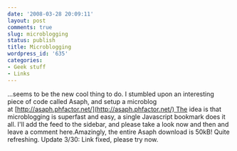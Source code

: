 ```yaml
---
date: '2008-03-28 20:09:11'
layout: post
comments: true
slug: microblogging
status: publish
title: Microblogging
wordpress_id: '635'
categories:
- Geek stuff
- Links
---
```


...seems to be the new cool thing to do. I stumbled upon an interesting piece of code called Asaph, and setup a microblog at [http://asaph.phfactor.net/](http://asaph.phfactor.net/) The idea is that microblogging is superfast and easy, a single Javascript bookmark does it all. I'll add the feed to the sidebar, and please take a look now and then and leave a comment here.Amazingly, the entire Asaph download is 50kB! Quite refreshing. Update 3/30: Link fixed, please try now. 

